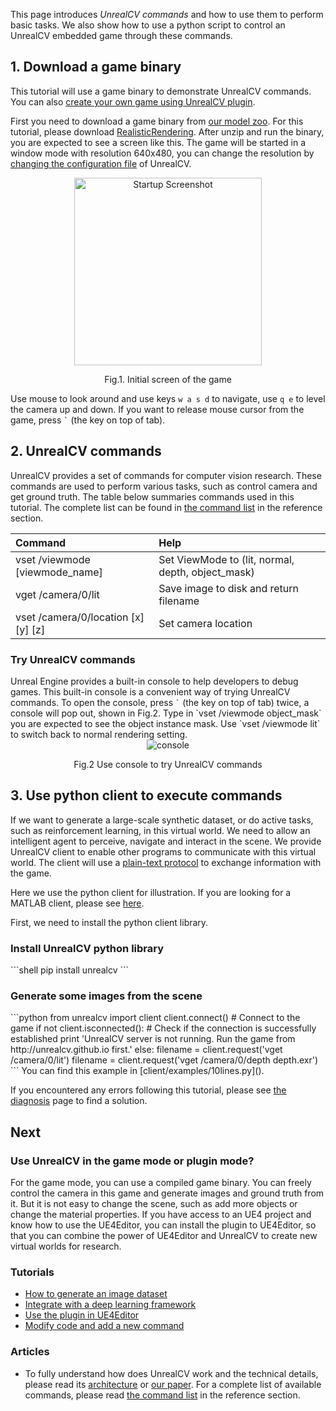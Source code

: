This page introduces *UnrealCV commands* and how to use them to perform basic tasks. We also show how to use a python script to control an UnrealCV embedded game through these commands.

## 1. Download a game binary

This tutorial will use a game binary to demonstrate UnrealCV commands. You can also [create your own game using UnrealCV plugin](plugin/usage.md).

First you need to download a game binary from [our model zoo](reference/model-zoo.md). For this tutorial, please download [RealisticRendering](reference/model-zoo.md#realistic_rendering). After unzip and run the binary, you are expected to see a screen like this. The game will be started in a window mode with resolution 640x480, you can change the resolution by [changing the configuration file](game/configuration.md) of UnrealCV.

<center>
  <img alt="Startup Screenshot" src="/images/rr_init.png" width="300px"/>
  <p>Fig.1. Initial screen of the game</p>
</center>

Use mouse to look around and use keys `w a s d` to navigate, use `q e` to level the camera up and down. If you want to release mouse cursor from the game, press <code>&#96;</code> (the key on top of tab).

## 2. UnrealCV commands

UnrealCV provides a set of commands for computer vision research. These commands are used to perform various tasks, such as control camera and get ground truth. The table below summaries commands used in this tutorial. The complete list can be found in [the command list](reference/command.md) in the reference section.

| Command                             | Help                                              |
|:------------------------------------|:--------------------------------------------------|
| vset /viewmode [viewmode_name]      | Set ViewMode to (lit, normal, depth, object_mask) |
| vget /camera/0/lit                  | Save image to disk and return filename            |
| vset /camera/0/location [x] [y] [z] | Set camera location                               |

<h3>Try UnrealCV commands</h3>
Unreal Engine provides a built-in console to help developers to debug games. This built-in console is a convenient way of trying UnrealCV commands. To open the console, press
<code>&#96;</code>
(the key on top of tab) twice, a console will pop out, shown in Fig.2. Type in `vset /viewmode object_mask` you are expected to see the object instance mask. Use `vset /viewmode lit` to switch back to normal rendering setting.

<center>
  <img alt="console" src="/images/console.png"/>
  <p>Fig.2 Use console to try UnrealCV commands</p>
</center>

## 3. Use python client to execute commands

If we want to generate a large-scale synthetic dataset, or do active tasks, such as reinforcement learning, in this virtual world. We need to allow an intelligent agent to perceive, navigate and interact in the scene. We provide UnrealCV client to enable other programs to communicate with this virtual world. The client will use a [plain-text protocol](reference/arch.md#protocol) to exchange information with the game.

Here we use the python client for illustration. If you are looking for a MATLAB client, please see [here](reference/api.md#matlab).

First, we need to install the python client library.

<h3>Install UnrealCV python library</h3>
```shell
pip install unrealcv
```

<h3>Generate some images from the scene</h3>
```python
from unrealcv import client
client.connect() # Connect to the game
if not client.isconnected(): # Check if the connection is successfully established
  print 'UnrealCV server is not running. Run the game from http://unrealcv.github.io first.'
else:
  filename = client.request('vget /camera/0/lit')
  filename = client.request('vget /camera/0/depth depth.exr')
```
You can find this example in [client/examples/10lines.py]().

If you encountered any errors following this tutorial, please see [the diagnosis]() page to find a solution.


## Next

<h3>Use UnrealCV in the game mode or plugin mode?</h3>

For the game mode, you can use a compiled game binary. You can freely control the camera in this game and generate images and ground truth from it. But it is not easy to change the scene, such as add more objects or change the material properties. If you have access to an UE4 project and know how to use the UE4Editor, you can install the plugin to UE4Editor, so that you can combine the power of UE4Editor and UnrealCV to create new virtual worlds for research.

<h3>Tutorials</h3>

- [How to generate an image dataset](ipynb/generate-images.md)
- [Integrate with a deep learning framework](game/faster-rcnn.md)
- [Use the plugin in UE4Editor](plugin/usage.md)
- [Modify code and add a new command](plugin/add-command.md)

<h3>Articles</h3>

- To fully understand how does UnrealCV work and the technical details, please read its [architecture](reference/arch.md) or [our paper](http://arxiv.org/abs/1609.01326). For a complete list of available commands, please read [the command list](reference/command.md) in the reference section.
